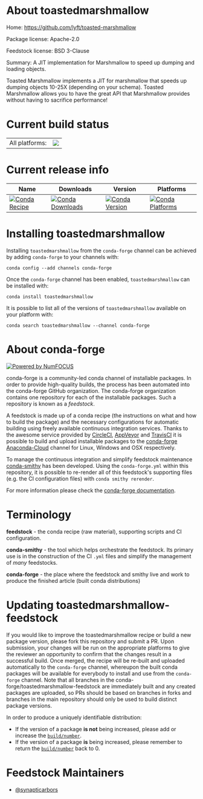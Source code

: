 About toastedmarshmallow
========================

Home: https://github.com/lyft/toasted-marshmallow

Package license: Apache-2.0

Feedstock license: BSD 3-Clause

Summary: A JIT implementation for Marshmallow to speed up dumping and loading objects.

Toasted Marshmallow implements a JIT for marshmallow that speeds up
dumping objects 10-25X (depending on your schema). Toasted Marshmallow
allows you to have the great API that Marshmallow provides without having
to sacrifice performance!


Current build status
====================


<table><tr><td>All platforms:</td>
    <td>
      <a href="https://dev.azure.com/conda-forge/feedstock-builds/_build/latest?definitionId=5015&branchName=master">
        <img src="https://dev.azure.com/conda-forge/feedstock-builds/_apis/build/status/toastedmarshmallow-feedstock?branchName=master">
      </a>
    </td>
  </tr>
</table>

Current release info
====================

| Name | Downloads | Version | Platforms |
| --- | --- | --- | --- |
| [![Conda Recipe](https://img.shields.io/badge/recipe-toastedmarshmallow-green.svg)](https://anaconda.org/conda-forge/toastedmarshmallow) | [![Conda Downloads](https://img.shields.io/conda/dn/conda-forge/toastedmarshmallow.svg)](https://anaconda.org/conda-forge/toastedmarshmallow) | [![Conda Version](https://img.shields.io/conda/vn/conda-forge/toastedmarshmallow.svg)](https://anaconda.org/conda-forge/toastedmarshmallow) | [![Conda Platforms](https://img.shields.io/conda/pn/conda-forge/toastedmarshmallow.svg)](https://anaconda.org/conda-forge/toastedmarshmallow) |

Installing toastedmarshmallow
=============================

Installing `toastedmarshmallow` from the `conda-forge` channel can be achieved by adding `conda-forge` to your channels with:

```
conda config --add channels conda-forge
```

Once the `conda-forge` channel has been enabled, `toastedmarshmallow` can be installed with:

```
conda install toastedmarshmallow
```

It is possible to list all of the versions of `toastedmarshmallow` available on your platform with:

```
conda search toastedmarshmallow --channel conda-forge
```


About conda-forge
=================

[![Powered by NumFOCUS](https://img.shields.io/badge/powered%20by-NumFOCUS-orange.svg?style=flat&colorA=E1523D&colorB=007D8A)](http://numfocus.org)

conda-forge is a community-led conda channel of installable packages.
In order to provide high-quality builds, the process has been automated into the
conda-forge GitHub organization. The conda-forge organization contains one repository
for each of the installable packages. Such a repository is known as a *feedstock*.

A feedstock is made up of a conda recipe (the instructions on what and how to build
the package) and the necessary configurations for automatic building using freely
available continuous integration services. Thanks to the awesome service provided by
[CircleCI](https://circleci.com/), [AppVeyor](https://www.appveyor.com/)
and [TravisCI](https://travis-ci.org/) it is possible to build and upload installable
packages to the [conda-forge](https://anaconda.org/conda-forge)
[Anaconda-Cloud](https://anaconda.org/) channel for Linux, Windows and OSX respectively.

To manage the continuous integration and simplify feedstock maintenance
[conda-smithy](https://github.com/conda-forge/conda-smithy) has been developed.
Using the ``conda-forge.yml`` within this repository, it is possible to re-render all of
this feedstock's supporting files (e.g. the CI configuration files) with ``conda smithy rerender``.

For more information please check the [conda-forge documentation](https://conda-forge.org/docs/).

Terminology
===========

**feedstock** - the conda recipe (raw material), supporting scripts and CI configuration.

**conda-smithy** - the tool which helps orchestrate the feedstock.
                   Its primary use is in the construction of the CI ``.yml`` files
                   and simplify the management of *many* feedstocks.

**conda-forge** - the place where the feedstock and smithy live and work to
                  produce the finished article (built conda distributions)


Updating toastedmarshmallow-feedstock
=====================================

If you would like to improve the toastedmarshmallow recipe or build a new
package version, please fork this repository and submit a PR. Upon submission,
your changes will be run on the appropriate platforms to give the reviewer an
opportunity to confirm that the changes result in a successful build. Once
merged, the recipe will be re-built and uploaded automatically to the
`conda-forge` channel, whereupon the built conda packages will be available for
everybody to install and use from the `conda-forge` channel.
Note that all branches in the conda-forge/toastedmarshmallow-feedstock are
immediately built and any created packages are uploaded, so PRs should be based
on branches in forks and branches in the main repository should only be used to
build distinct package versions.

In order to produce a uniquely identifiable distribution:
 * If the version of a package **is not** being increased, please add or increase
   the [``build/number``](https://conda.io/docs/user-guide/tasks/build-packages/define-metadata.html#build-number-and-string).
 * If the version of a package **is** being increased, please remember to return
   the [``build/number``](https://conda.io/docs/user-guide/tasks/build-packages/define-metadata.html#build-number-and-string)
   back to 0.

Feedstock Maintainers
=====================

* [@synapticarbors](https://github.com/synapticarbors/)

